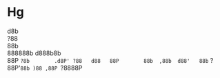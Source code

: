 # Hg

d8b                
 ?88                
  88b               
  888888b           d888b8b  
  88P `?8b        .d8P' ?88  
 d88   88P        88b  ,88b 
d88'   88b`       ?88P'`88b
                        )88
                       ,88P
                   `?8888P
